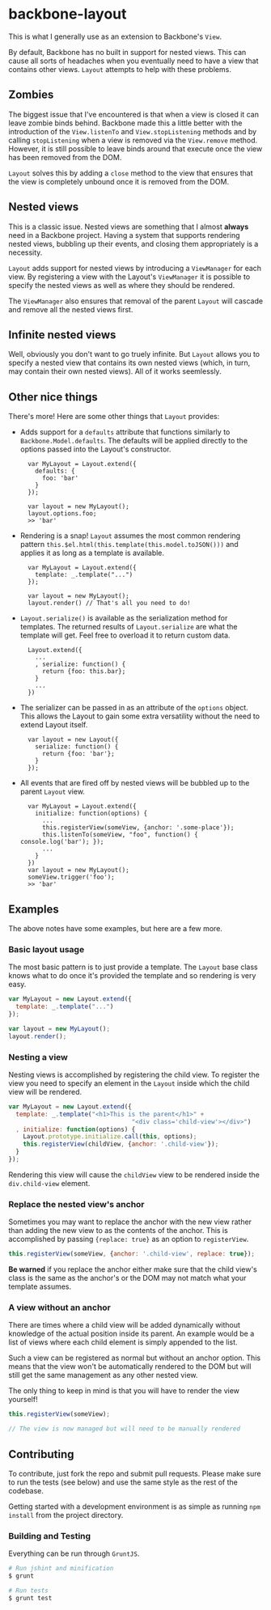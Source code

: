 backbone-layout
===============

This is what I generally use as an extension to Backbone's `View`. 

By default, Backbone has no built in support for nested views. This can cause all sorts of headaches when you eventually need to have a view that contains other views. `Layout` attempts to help with these problems.

Zombies
-------

The biggest issue that I've encountered is that when a view is closed it can leave zombie binds behind. Backbone made this a little better with the introduction of the `View.listenTo` and `View.stopListening` methods and by calling `stopListening` when a view is removed via the `View.remove` method. However, it is still possible to leave binds around that execute once the view has been removed from the DOM.

`Layout` solves this by adding a `close` method to the view that ensures that the view is completely unbound once it is removed from the DOM.

Nested views
------------

This is a classic issue. Nested views are something that I almost **always** need in a Backbone project. Having a system that supports rendering nested views, bubbling up their events, and closing them appropriately is a necessity. 

`Layout` adds support for nested views by introducing a `ViewManager` for each view. By registering a view with the Layout's `ViewManager` it is possible to specify the nested views as well as where they should be rendered. 

The `ViewManager` also ensures that removal of the parent `Layout` will cascade and remove all the nested views first.

Infinite nested views
---------------------

Well, obviously you don't want to go truely infinite. But `Layout` allows you to specify a nested view that contains its own nested views (which, in turn, may contain their own nested views). All of it works seemlessly.

Other nice things
-----------------

There's more! Here are some other things that `Layout` provides:

* Adds support for a `defaults` attribute that functions similarly to `Backbone.Model.defaults`. The defaults will be applied directly to the options passed into the Layout's constructor.
      
        var MyLayout = Layout.extend({
          defaults: {
            foo: 'bar'
          }
        });

        var layout = new MyLayout();
        layout.options.foo;
        >> 'bar'

* Rendering is a snap! `Layout` assumes the most common rendering pattern `this.$el.html(this.template(this.model.toJSON()))` and applies it as long as a template is available.

        var MyLayout = Layout.extend({
          template: _.template("...")
        });

        var layout = new MyLayout();
        layout.render() // That's all you need to do!

* `Layout.serialize()` is available as the serialization method for templates. The returned results of `Layout.serialize` are what the template will get. Feel free to overload it to return custom data.

        Layout.extend({
          ...
          , serialize: function() {
            return {foo: this.bar};
          }
          ...
        })

* The serializer can be passed in as an attribute of the `options` object. This allows the Layout to gain some extra versatility without the need to extend Layout itself.

        var layout = new Layout({
          serialize: function() {
            return {foo: 'bar'};
          }
        });

* All events that are fired off by nested views will be bubbled up to the parent `Layout` view.

        var MyLayout = Layout.extend({
          initialize: function(options) {
            ...
            this.registerView(someView, {anchor: '.some-place'});
            this.listenTo(someView, "foo", function() { console.log('bar'); });
            ...
          }
        }) 
        var layout = new MyLayout();
        someView.trigger('foo');
        >> 'bar'

Examples
-------------

The above notes have some examples, but here are a few more.

### Basic layout usage

The most basic pattern is to just provide a template. The `Layout` base class knows what to do once it's provided the template and so rendering is very easy.

```javascript
var MyLayout = new Layout.extend({
  template: _.template("...")
});

var layout = new MyLayout();
layout.render();
```

### Nesting a view

Nesting views is accomplished by registering the child view. To register the view you need to specify an element in the `Layout` inside which the child view will be rendered.

```javascript
var MyLayout = new Layout.extend({
  template: _.template("<h1>This is the parent</h1>" +
                                  "<div class='child-view'></div>")
  , initialize: function(options) {
    Layout.prototype.initialize.call(this, options);
    this.registerView(childView, {anchor: '.child-view'});
  }
});
```

Rendering this view will cause the `childView` view to be rendered inside the `div.child-view` element.

### Replace the nested view's anchor

Sometimes you may want to replace the anchor with the new view rather than adding the new view to as the contents of the anchor. This is accomplished by passing `{replace: true}` as an option to `registerView`.

```javascript
this.registerView(someView, {anchor: '.child-view', replace: true});
```

**Be warned** if you replace the anchor either make sure that the child view's class is the same as the anchor's or the DOM may not match what your template assumes.

### A view without an anchor

There are times where a child view will be added dynamically without knowledge of the actual position inside its parent. An example would be a list of views where each child element is simply appended to the list.

Such a view can be registered as normal but without an anchor option. This means that the view won't be automatically rendered to the DOM but will still get the same management as any other nested view.

The only thing to keep in mind is that you will have to render the view yourself!

```javascript
this.registerView(someView);

// The view is now managed but will need to be manually rendered
```

Contributing
------------

To contribute, just fork the repo and submit pull requests. Please make sure to run the tests (see below) and use the same style as the rest of the codebase.

Getting started with a development environment is as simple as running `npm install` from the project directory.

### Building and Testing

Everything can be run through `GruntJS`.

```bash
# Run jshint and minification
$ grunt

# Run tests
$ grunt test
```








